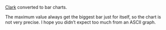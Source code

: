 [Clark](https://github.com/ajacksified/Clark/) converted to bar charts.

The maximum value always get the biggest bar just for itself, so the chart is not very precise. I hope you didn’t expect too much from an ASCII graph.
